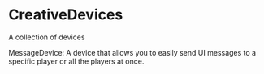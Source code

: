 # CreativeDevices
A collection of devices

MessageDevice:
A device that allows you to easily send UI messages to a specific player or all the players at once.
